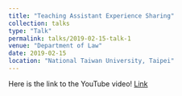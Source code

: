 ```yaml
---
title: "Teaching Assistant Experience Sharing"
collection: talks
type: "Talk"
permalink: talks/2019-02-15-talk-1
venue: "Department of Law"
date: 2019-02-15
location: "National Taiwan University, Taipei"
---
```


Here is the link to the YouTube video! [Link](https://speech.ntu.edu.tw/ntuspeech/Video/id-2861)
